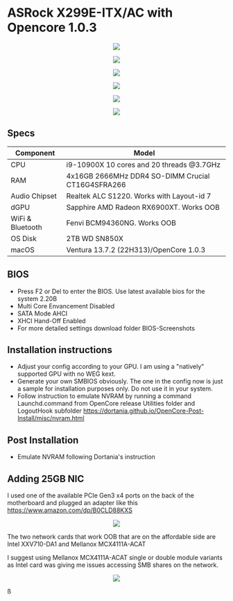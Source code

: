 # ASRock X299E-ITX/AC with Opencore 1.0.3
<p align="center">
  <img src="Docs/AboutThisMac.png" align=center">
 </p>
 <p align="center">
  <img src="Docs/PCI.png" align=center">
 </p>
 <p align="center">
  <img src="Docs/USB.png" align=center">
 </p>
 <p align="center">
  <img src="Docs/Peripherals.png" align=center">
 </p>
 <p align="center">
  <img src="Docs/Geekbench_CPU.png" align=center">
 </p>
  <p align="center">
  <img src="Docs/Geekbench_Metal.png" align=center">
 </p>

## Specs
| **Component** | **Model** |
| ------------- | --------- |
| CPU | i9-10900X 10 cores and 20 threads @3.7GHz |
| RAM | 4x16GB 2666MHz DDR4 SO-DIMM Crucial CT16G4SFRA266 |
| Audio Chipset | Realtek ALC S1220. Works with Layout-id 7 |
| dGPU | Sapphire AMD Radeon RX6900XT. Works OOB |
| WiFi & Bluetooth | Fenvi BCM94360NG. Works OOB |
| OS Disk | 2TB WD SN850X |
| macOS | Ventura 13.7.2 (22H313)/OpenCore 1.0.3

## BIOS
- Press F2 or Del to enter the BIOS. Use latest available bios for the system 2.20B
- Multi Core Envancement Disabled
- SATA Mode AHCI
- XHCI Hand-Off Enabled
- For more detailed settings download folder BIOS-Screenshots

## Installation instructions
- Adjust your config according to your GPU. I am using a "natively" supported GPU with no WEG kext.
- Generate your own SMBIOS obviously. The one in the config now is just a sample for installation purposes only. Do not use it in your system.
- Follow instruction to emulate NVRAM by running a command Launchd.command from OpenCore release Utilities folder and LogoutHook subfolder https://dortania.github.io/OpenCore-Post-Install/misc/nvram.html

## Post Installation
- Emulate NVRAM following Dortania's instruction

## Adding 25GB NIC
I used one of the available PCIe Gen3 x4 ports on the back of the motherboard and plugged an adapter like this https://www.amazon.com/dp/B0CLD88KXS

  <p align="center">
  <img src="Docs/PCIe-adapter.png" align=center">
 </p>
The two network cards that work OOB that are on the affordable side are Intel XXV710-DA1 and Mellanox MCX4111A-ACAT

I suggest using Mellanox MCX4111A-ACAT single or double module variants as Intel card was giving me issues accessing SMB shares on the network.
  <p align="center">
  <img src="Docs/Mellanox.png" align=center">
 </p>
 ß